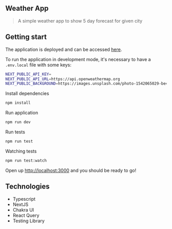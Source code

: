 ## Weather App

> A simple weather app to show 5 day forecast for given city

## Getting start

The application is deployed and can be accessed [here](https://weather-app-weld-sigma.vercel.app/).

To run the application in development mode, it's necessary to have a `.env.local` file with some keys:

```sh
NEXT_PUBLIC_API_KEY=
NEXT_PUBLIC_API_URL=https://api.openweathermap.org
NEXT_PUBLIC_BACKGROUND=https://images.unsplash.com/photo-1542065029-be403c4fb94b?ixlib=rb-1.2.1&ixid=MnwxMjA3fDB8MHxwaG90by1wYWdlfHx8fGVufDB8fHx8&auto=format&fit=crop&w=1170&q=80
```

Install dependencies 

```sh
npm install
```

Run application

```sh
npm run dev
```

Run tests

```sh
npm run test
```

Watching tests

```sh
npm run test:watch
```

Open up [http://localhost:3000](http://localhost:3000) and you should be ready to go!

## Technologies

- Typescript
- NextJS
- Chakra UI
- React Query
- Testing Library